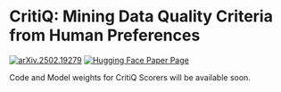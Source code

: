 # CritiQ: Mining Data Quality Criteria from Human Preferences

[![arXiv.2502.19279](https://img.shields.io/badge/arXiv-2502.19279-red)](https://arxiv.org/abs/2502.19279) [![Hugging Face Paper Page](https://img.shields.io/badge/🤗%20Paper%20Page-2502.19279-yellow)](https://huggingface.co/papers/2502.19279)

Code and Model weights for CritiQ Scorers will be available soon.
